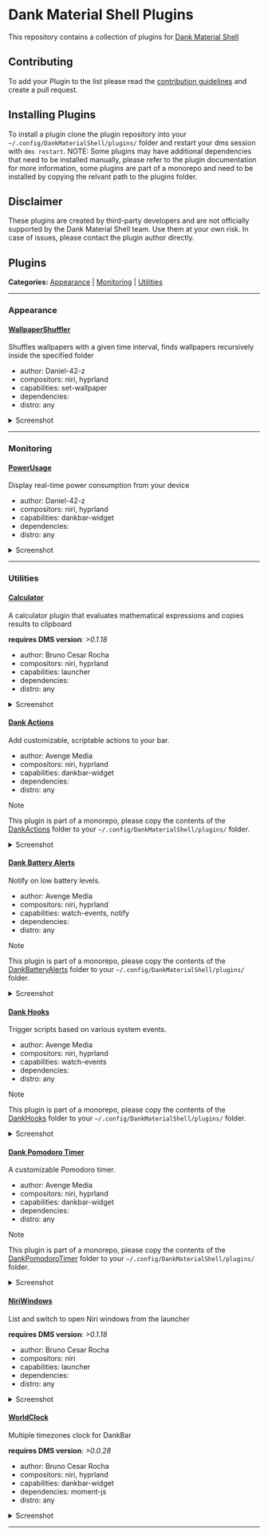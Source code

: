 # Dank Material Shell Plugins

This repository contains a collection of plugins for [Dank Material Shell](https://github.com/AvengeMedia/DankMaterialShell)

## Contributing

To add your Plugin to the list please read the [contribution guidelines](CONTRIBUTING.md) and create a pull request.

## Installing Plugins

To install a plugin clone the plugin repository into your `~/.config/DankMaterialShell/plugins/` folder and restart your dms session with `dms restart`. NOTE: Some plugins may have additional dependencies that need to be installed manually, please refer to the plugin documentation for more information, some plugins are part of a monorepo and need to be installed by copying the relvant path to the plugins folder.

## Disclaimer

These plugins are created by third-party developers and are not officially supported by the Dank Material Shell team. Use them at your own risk. In case of issues, please contact the plugin author directly.

## Plugins

**Categories:** [Appearance](#appearance) | [Monitoring](#monitoring) | [Utilities](#utilities)

----


### Appearance


#### [WallpaperShuffler](https://github.com/Daniel-42-z/dms-wallpaper-shuffler)

Shuffles wallpapers with a given time interval, finds wallpapers recursively inside the specified folder



- author: Daniel-42-z
- compositors: niri, hyprland
- capabilities: set-wallpaper
- dependencies: 
- distro: any





<details>
<summary>Screenshot</summary>

![screenshot](https://github.com/Daniel-42-z/dms-wallpaper-shuffler/blob/main/screenshot.png)

</details>





----


### Monitoring


#### [PowerUsage](https://github.com/Daniel-42-z/dms-power-usage)

Display real-time power consumption from your device



- author: Daniel-42-z
- compositors: niri, hyprland
- capabilities: dankbar-widget
- dependencies: 
- distro: any





<details>
<summary>Screenshot</summary>

![screenshot](https://github.com/Daniel-42-z/dms-power-usage/blob/main/screenshot.png)

</details>





----


### Utilities


#### [Calculator](https://github.com/rochacbruno/DankCalculator)

A calculator plugin that evaluates mathematical expressions and copies results to clipboard

<strong>requires DMS version</strong>: <em>>0.1.18</em>

- author: Bruno Cesar Rocha
- compositors: niri, hyprland
- capabilities: launcher
- dependencies: 
- distro: any





<details>
<summary>Screenshot</summary>

![screenshot](https://github.com/rochacbruno/DankCalculator/raw/main/screenshot.png)

</details>




#### [Dank Actions](https://github.com/AvengeMedia/dms-plugins)

Add customizable, scriptable actions to your bar.



- author: Avenge Media
- compositors: niri, hyprland
- capabilities: dankbar-widget
- dependencies: 
- distro: any



> [!NOTE]
> This plugin is part of a monorepo, please copy the contents of the [DankActions](https://github.com/AvengeMedia/dms-plugins/tree/main/DankActions) folder to your `~/.config/DankMaterialShell/plugins/` folder.





<details>
<summary>Screenshot</summary>

![screenshot](https://private-user-images.githubusercontent.com/550752/497937179-36b44c32-69b5-49c9-97d2-87f530e4b7fd.png?jwt=eyJ0eXAiOiJKV1QiLCJhbGciOiJIUzI1NiJ9.eyJpc3MiOiJnaXRodWIuY29tIiwiYXVkIjoicmF3LmdpdGh1YnVzZXJjb250ZW50LmNvbSIsImtleSI6ImtleTUiLCJleHAiOjE3NjAzODk0NTcsIm5iZiI6MTc2MDM4OTE1NywicGF0aCI6Ii81NTA3NTIvNDk3OTM3MTc5LTM2YjQ0YzMyLTY5YjUtNDljOS05N2QyLTg3ZjUzMGU0YjdmZC5wbmc_WC1BbXotQWxnb3JpdGhtPUFXUzQtSE1BQy1TSEEyNTYmWC1BbXotQ3JlZGVudGlhbD1BS0lBVkNPRFlMU0E1M1BRSzRaQSUyRjIwMjUxMDEzJTJGdXMtZWFzdC0xJTJGczMlMkZhd3M0X3JlcXVlc3QmWC1BbXotRGF0ZT0yMDI1MTAxM1QyMDU5MTdaJlgtQW16LUV4cGlyZXM9MzAwJlgtQW16LVNpZ25hdHVyZT1mYzJiYTliN2FiNmFhYzY5MWQyODcxNTJkMzQwNTNiYzQzZjgwZDgxYTQ0ZDQ1Y2I5NTQyODdlNzU4MGU0MWEwJlgtQW16LVNpZ25lZEhlYWRlcnM9aG9zdCJ9.HP1Lc3rg08ouX4XugxUB3hAu5ZbpDuhKSLy_a0Hk4PU)

</details>




#### [Dank Battery Alerts](https://github.com/AvengeMedia/dms-plugins)

Notify on low battery levels.



- author: Avenge Media
- compositors: niri, hyprland
- capabilities: watch-events, notify
- dependencies: 
- distro: any



> [!NOTE]
> This plugin is part of a monorepo, please copy the contents of the [DankBatteryAlerts](https://github.com/AvengeMedia/dms-plugins/tree/main/DankBatteryAlerts) folder to your `~/.config/DankMaterialShell/plugins/` folder.





<details>
<summary>Screenshot</summary>

![screenshot](https://private-user-images.githubusercontent.com/550752/498391777-4302d886-eb87-41d4-a9a4-1eeaadd787c6.png?jwt=eyJ0eXAiOiJKV1QiLCJhbGciOiJIUzI1NiJ9.eyJpc3MiOiJnaXRodWIuY29tIiwiYXVkIjoicmF3LmdpdGh1YnVzZXJjb250ZW50LmNvbSIsImtleSI6ImtleTUiLCJleHAiOjE3NjAzODk0NTcsIm5iZiI6MTc2MDM4OTE1NywicGF0aCI6Ii81NTA3NTIvNDk4MzkxNzc3LTQzMDJkODg2LWViODctNDFkNC1hOWE0LTFlZWFhZGQ3ODdjNi5wbmc_WC1BbXotQWxnb3JpdGhtPUFXUzQtSE1BQy1TSEEyNTYmWC1BbXotQ3JlZGVudGlhbD1BS0lBVkNPRFlMU0E1M1BRSzRaQSUyRjIwMjUxMDEzJTJGdXMtZWFzdC0xJTJGczMlMkZhd3M0X3JlcXVlc3QmWC1BbXotRGF0ZT0yMDI1MTAxM1QyMDU5MTdaJlgtQW16LUV4cGlyZXM9MzAwJlgtQW16LVNpZ25hdHVyZT04ZGMzNzY1MGZmMGE0OTc0ZTFiOGY3ZjJkNzljNTc5NzkwMDNiYWUxYzc3YTIwYTdhZDVhMDViMmIwMzVkMzk4JlgtQW16LVNpZ25lZEhlYWRlcnM9aG9zdCJ9.KQZ_pLKHEjCNYsRMOuCUKjl4cYXdQkCAbvkVEfiJaJk)

</details>




#### [Dank Hooks](https://github.com/AvengeMedia/dms-plugins)

Trigger scripts based on various system events.



- author: Avenge Media
- compositors: niri, hyprland
- capabilities: watch-events
- dependencies: 
- distro: any



> [!NOTE]
> This plugin is part of a monorepo, please copy the contents of the [DankHooks](https://github.com/AvengeMedia/dms-plugins/tree/main/DankHooks) folder to your `~/.config/DankMaterialShell/plugins/` folder.





<details>
<summary>Screenshot</summary>

![screenshot](https://private-user-images.githubusercontent.com/550752/498377075-83e89b5b-0636-4b8e-ba29-1fa4d12169a0.png?jwt=eyJ0eXAiOiJKV1QiLCJhbGciOiJIUzI1NiJ9.eyJpc3MiOiJnaXRodWIuY29tIiwiYXVkIjoicmF3LmdpdGh1YnVzZXJjb250ZW50LmNvbSIsImtleSI6ImtleTUiLCJleHAiOjE3NjAzODk0NTcsIm5iZiI6MTc2MDM4OTE1NywicGF0aCI6Ii81NTA3NTIvNDk4Mzc3MDc1LTgzZTg5YjViLTA2MzYtNGI4ZS1iYTI5LTFmYTRkMTIxNjlhMC5wbmc_WC1BbXotQWxnb3JpdGhtPUFXUzQtSE1BQy1TSEEyNTYmWC1BbXotQ3JlZGVudGlhbD1BS0lBVkNPRFlMU0E1M1BRSzRaQSUyRjIwMjUxMDEzJTJGdXMtZWFzdC0xJTJGczMlMkZhd3M0X3JlcXVlc3QmWC1BbXotRGF0ZT0yMDI1MTAxM1QyMDU5MTdaJlgtQW16LUV4cGlyZXM9MzAwJlgtQW16LVNpZ25hdHVyZT1mMjEyNTg4ZTFkNWVkMmM1NjUwNGM4YmFhZjhkYmMwZThmMzc2MmJiYzNiMTBjNmM0MjQxM2Q3N2MxNzQ0YzAwJlgtQW16LVNpZ25lZEhlYWRlcnM9aG9zdCJ9.Q0n1hLpqhOJQrx0cf5Zjy6J2cgmuj6LlIfiF0CYp4u8)

</details>




#### [Dank Pomodoro Timer](https://github.com/AvengeMedia/dms-plugins)

A customizable Pomodoro timer.



- author: Avenge Media
- compositors: niri, hyprland
- capabilities: dankbar-widget
- dependencies: 
- distro: any



> [!NOTE]
> This plugin is part of a monorepo, please copy the contents of the [DankPomodoroTimer](https://github.com/AvengeMedia/dms-plugins/tree/main/DankPomodoroTimer) folder to your `~/.config/DankMaterialShell/plugins/` folder.





<details>
<summary>Screenshot</summary>

![screenshot](https://private-user-images.githubusercontent.com/550752/497960861-b51b5f78-5215-403c-850f-c7e137097438.png?jwt=eyJ0eXAiOiJKV1QiLCJhbGciOiJIUzI1NiJ9.eyJpc3MiOiJnaXRodWIuY29tIiwiYXVkIjoicmF3LmdpdGh1YnVzZXJjb250ZW50LmNvbSIsImtleSI6ImtleTUiLCJleHAiOjE3NjAzODk0NTcsIm5iZiI6MTc2MDM4OTE1NywicGF0aCI6Ii81NTA3NTIvNDk3OTYwODYxLWI1MWI1Zjc4LTUyMTUtNDAzYy04NTBmLWM3ZTEzNzA5NzQzOC5wbmc_WC1BbXotQWxnb3JpdGhtPUFXUzQtSE1BQy1TSEEyNTYmWC1BbXotQ3JlZGVudGlhbD1BS0lBVkNPRFlMU0E1M1BRSzRaQSUyRjIwMjUxMDEzJTJGdXMtZWFzdC0xJTJGczMlMkZhd3M0X3JlcXVlc3QmWC1BbXotRGF0ZT0yMDI1MTAxM1QyMDU5MTdaJlgtQW16LUV4cGlyZXM9MzAwJlgtQW16LVNpZ25hdHVyZT01NDczMWU4MTQ4ZjU2YjgxNjg2ZmI0ZjA4Y2M0OTBjOGQwZmQ4N2E4NGI5MTg3NmQ4OTMyYTAwYzYxNzBhYzQwJlgtQW16LVNpZ25lZEhlYWRlcnM9aG9zdCJ9.5seKYp0TcRQZK3egG54ofMFIqOKF7u1EDn3EUl3g8og)

</details>




#### [NiriWindows](https://github.com/rochacbruno/DankNiriWindows)

List and switch to open Niri windows from the launcher

<strong>requires DMS version</strong>: <em>>0.1.18</em>

- author: Bruno Cesar Rocha
- compositors: niri
- capabilities: launcher
- dependencies: 
- distro: any





<details>
<summary>Screenshot</summary>

![screenshot](https://github.com/rochacbruno/DankNiriWindows/raw/main/screenshot.png)

</details>




#### [WorldClock](https://github.com/rochacbruno/WorldClock)

Multiple timezones clock for DankBar

<strong>requires DMS version</strong>: <em>>0.0.28</em>

- author: Bruno Cesar Rocha
- compositors: niri, hyprland
- capabilities: dankbar-widget
- dependencies: moment-js
- distro: any





<details>
<summary>Screenshot</summary>

![screenshot](https://github.com/rochacbruno/WorldClock/raw/main/screenshot.png)

</details>





----


